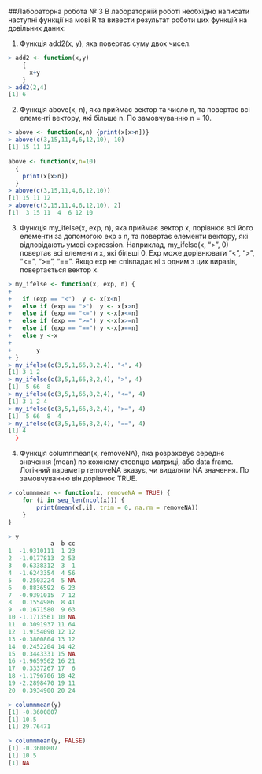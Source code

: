 ##Лабораторна робота № 3
В лабораторній роботі необхідно написати наступні функції на мові R та вивести результат роботи цих функцій на довільних даних:

1.	Функція add2(x, y), яка повертає суму двох чисел.
```r
> add2 <- function(x,y) 
    {
      x+y
    }
> add2(2,4)
[1] 6
```
2.	Функція above(x, n), яка приймає вектор та число n, та повертає всі елементі вектору, які більше n. По замовчуванню n = 10.
```r
> above <- function(x,n) {print(x[x>n])}
> above(c(3,15,11,4,6,12,10), 10)
[1] 15 11 12

above <- function(x,n=10) 
  {
    print(x[x>n])
  }
> above(c(3,15,11,4,6,12,10))
[1] 15 11 12
> above(c(3,15,11,4,6,12,10), 2)
[1]  3 15 11  4  6 12 10
```

3.	Функція my_ifelse(x, exp, n), яка приймає вектор x, порівнює всі його елементи за допомогою exp з n, та повертає елементи вектору, які відповідають умові expression. Наприклад, my_ifelse(x, “>”, 0) повертає всі елементи x, які більші 0. Exp може дорівнювати “<”, “>”, “<=”, “>=”, “==”. Якщо exp не співпадає ні з одним з цих виразів, повертається вектор x.
```r
> my_ifelse <- function(x, exp, n) {
+       
+   if (exp == "<")  y <- x[x<n]
+   else if (exp == ">")  y <- x[x>n]
+   else if (exp == "<=") y <-x[x<=n]
+   else if (exp == ">=") y <-x[x>=n]
+   else if (exp == "==") y <-x[x==n]
+   else y <-x
+       
+       y
+ }
> my_ifelse(c(3,5,1,66,8,2,4), "<", 4)
[1] 3 1 2
> my_ifelse(c(3,5,1,66,8,2,4), ">", 4)
[1]  5 66  8
> my_ifelse(c(3,5,1,66,8,2,4), "<=", 4)
[1] 3 1 2 4
> my_ifelse(c(3,5,1,66,8,2,4), ">=", 4)
[1]  5 66  8  4
> my_ifelse(c(3,5,1,66,8,2,4), "==", 4)
[1] 4
  }
  ```
  
4.	Функція columnmean(x, removeNA), яка розраховує середнє значення (mean) по кожному стовпцю матриці, або data frame. Логічний параметр removeNA вказує, чи видаляти NA значення. По замовчуванню він дорівнює TRUE.
```r
> columnmean <- function(x, removeNA = TRUE) {
    for (i in seq_len(ncol(x))) {
        print(mean(x[,i], trim = 0, na.rm = removeNA))
    }
}

> y
            a  b cc
1  -1.9310111  1 23
2  -1.0177813  2 53
3   0.6338312  3  1
4  -1.6243354  4 56
5   0.2503224  5 NA
6   0.8836592  6 23
7  -0.9391015  7 12
8   0.1554986  8 41
9  -0.1671580  9 63
10 -1.1713561 10 NA
11  0.3091937 11 64
12  1.9154090 12 12
13 -0.3800804 13 12
14  0.2452204 14 42
15  0.3443331 15 NA
16 -1.9659562 16 21
17  0.3337267 17  6
18 -1.1796706 18 42
19 -2.2898470 19 11
20  0.3934900 20 24

> columnmean(y)
[1] -0.3600807
[1] 10.5
[1] 29.76471

> columnmean(y, FALSE)
[1] -0.3600807
[1] 10.5
[1] NA
```


